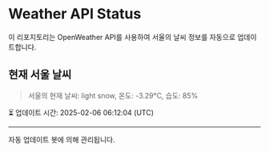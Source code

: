 
# Weather API Status

이 리포지토리는 OpenWeather API를 사용하여 서울의 날씨 정보를 자동으로 업데이트합니다.

## 현재 서울 날씨
> 서울의 현재 날씨: light snow, 온도: -3.29°C, 습도: 85%

⏳ 업데이트 시간: 2025-02-06 06:12:04 (UTC)

---
자동 업데이트 봇에 의해 관리됩니다.
